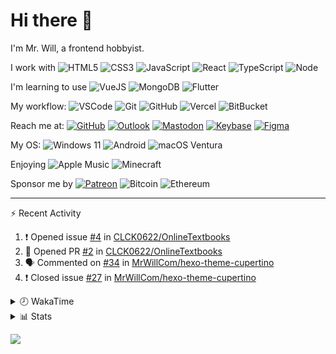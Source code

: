 # Hi there 👋

I'm Mr. Will, a frontend hobbyist.

I work with ![HTML5](https://img.shields.io/badge/HTML5-E34F26.svg?logo=html5&logoColor=white) ![CSS3](https://img.shields.io/badge/CSS3-1572B6.svg?logo=css3&logoColor=white) ![JavaScript](https://img.shields.io/badge/JavaScript-F7DF1E.svg?logo=javascript&logoColor=black) ![React](https://img.shields.io/badge/React-20232a.svg?logo=react&logoColor=61DAFB) ![TypeScript](https://img.shields.io/badge/TypeScript-007ACC.svg?logo=typescript&logoColor=white) ![Node](https://img.shields.io/badge/Node.js-43853D.svg?logo=node.js&logoColor=white)

I'm learning to use ![VueJS](https://img.shields.io/badge/Vue.js-35495e.svg?logo=vue.js&logoColor=4FC08D) ![MongoDB](https://img.shields.io/badge/MongoDB-4ea94b.svg?logo=mongodb&logoColor=white) ![Flutter](https://img.shields.io/badge/Flutter-02569B.svg?logo=flutter&logoColor=white)

My workflow: ![VSCode](https://img.shields.io/badge/VS%20Code-007ACC?logo=visual-studio-code&logoColor=white) ![Git](https://img.shields.io/badge/Git-black?logo=git) ![GitHub](https://img.shields.io/badge/GitHub-181717.svg?logo=github&logoColor=white) ![Vercel](https://img.shields.io/badge/Vercel-333?logo=vercel) ![BitBucket](https://img.shields.io/badge/BitBucket-darkblue?logo=bitbucket)

Reach me at: [![GitHub](https://img.shields.io/badge/GitHub-MrWillCom-181717.svg?logo=github&logoColor=white)](https://github.com/MrWillCom) [![Outlook](https://img.shields.io/badge/Outlook-mr.will.com%40outlook.com-0078D4?logo=microsoft-outlook&logoColor=white)](mailto:mr.will.com@outlook.com) [![Mastodon](https://img.shields.io/badge/Mastodon-@MrWillCom@noc.social-3088D4?logo=mastodon&logoColor=white)](https://noc.social/@MrWillCom) [![Keybase](https://img.shields.io/badge/Keybase-mrwillcom-33A0FF?logo=keybase&logoColor=white)](https://keybase.io/mrwillcom) [![Figma](https://img.shields.io/badge/Figma-MrWillCom-F24E1E?logo=figma&logoColor=white)](https://figma.com/@MrWillCom)

My OS: ![Windows 11](https://img.shields.io/badge/Windows%2011-0078D6?logo=microsoft&logoColor=white) ![Android](https://img.shields.io/badge/Android-3DDC84?logo=android&logoColor=white) ![macOS Ventura](https://img.shields.io/badge/macOS%20Ventura-242524?logo=apple&logoColor=white)

Enjoying ![Apple Music](https://img.shields.io/badge/-Apple%20Music-FA243C.svg?logo=apple-music&logoColor=white) ![Minecraft](https://img.shields.io/badge/Minecraft-JE%201.19.2-62B47A.svg?logo=mojang-studios&logoColor=white)

Sponsor me by [![Patreon](https://img.shields.io/badge/Patreon-MrWillCom-F96854.svg?logo=patreon&logoColor=white)](https://www.patreon.com/MrWillCom) ![Bitcoin](https://img.shields.io/badge/Bitcoin-bc1qd8w0qdjdj8gy6nr4cwvfywsv7w7ysqzwdf7sm5-000000.svg?logo=bitcoin&logoColor=white) ![Ethereum](https://img.shields.io/badge/Ethereum-0x44Baea5016C461aA838ff9B369A60246A9a540Eb-3C3C3D.svg?logo=ethereum&logoColor=white)

---

⚡ Recent Activity

<!--START_SECTION:activity-->
1. ❗️ Opened issue [#4](https://github.com/CLCK0622/OnlineTextbooks/issues/4) in [CLCK0622/OnlineTextbooks](https://github.com/CLCK0622/OnlineTextbooks)
2. 💪 Opened PR [#2](https://github.com/CLCK0622/OnlineTextbooks/pull/2) in [CLCK0622/OnlineTextbooks](https://github.com/CLCK0622/OnlineTextbooks)
3. 🗣 Commented on [#34](https://github.com/MrWillCom/hexo-theme-cupertino/issues/34) in [MrWillCom/hexo-theme-cupertino](https://github.com/MrWillCom/hexo-theme-cupertino)
4. ❗️ Closed issue [#27](https://github.com/MrWillCom/hexo-theme-cupertino/issues/27) in [MrWillCom/hexo-theme-cupertino](https://github.com/MrWillCom/hexo-theme-cupertino)
<!--END_SECTION:activity-->

<details>
<summary>🕗 WakaTime</summary>

<!--START_SECTION:waka-->
![Code Time](http://img.shields.io/badge/Code%20Time-178%20hrs%2048%20mins-blue)

**I'm a Night 🦉** 

```text
🌞 Morning    94 commits     ███░░░░░░░░░░░░░░░░░░░░░░   12.79% 
🌆 Daytime    267 commits    █████████░░░░░░░░░░░░░░░░   36.33% 
🌃 Evening    361 commits    ████████████░░░░░░░░░░░░░   49.12% 
🌙 Night      13 commits     ░░░░░░░░░░░░░░░░░░░░░░░░░   1.77%

```
📅 **I'm Most Productive on Saturday** 

```text
Monday       90 commits     ███░░░░░░░░░░░░░░░░░░░░░░   12.24% 
Tuesday      122 commits    ████░░░░░░░░░░░░░░░░░░░░░   16.6% 
Wednesday    121 commits    ████░░░░░░░░░░░░░░░░░░░░░   16.46% 
Thursday     83 commits     ██░░░░░░░░░░░░░░░░░░░░░░░   11.29% 
Friday       83 commits     ██░░░░░░░░░░░░░░░░░░░░░░░   11.29% 
Saturday     134 commits    ████░░░░░░░░░░░░░░░░░░░░░   18.23% 
Sunday       102 commits    ███░░░░░░░░░░░░░░░░░░░░░░   13.88%

```


📊 **This Week I Spent My Time On** 

```text
⌚︎ Time Zone: Asia/Shanghai

💬 Programming Languages: 
MDX                      15 hrs 44 mins      ██████████████░░░░░░░░░░░   57.71% 
JavaScript               3 hrs 28 mins       ███░░░░░░░░░░░░░░░░░░░░░░   12.76% 
Markdown                 3 hrs 3 mins        ██░░░░░░░░░░░░░░░░░░░░░░░   11.24% 
JSON                     1 hr 49 mins        █░░░░░░░░░░░░░░░░░░░░░░░░   6.72% 
Other                    1 hr 28 mins        █░░░░░░░░░░░░░░░░░░░░░░░░   5.38%

🔥 Editors: 
VS Code                  27 hrs 17 mins      █████████████████████████   100.0%

💻 Operating System: 
Windows                  21 hrs 34 mins      ███████████████████░░░░░░   79.09% 
Mac                      5 hrs 42 mins       █████░░░░░░░░░░░░░░░░░░░░   20.91%

```

**I Mostly Code in JavaScript** 

```text
JavaScript               18 repos            ██████████████░░░░░░░░░░░   58.06% 
CSS                      5 repos             ████░░░░░░░░░░░░░░░░░░░░░   16.13% 
C++                      3 repos             ██░░░░░░░░░░░░░░░░░░░░░░░   9.68% 
SCSS                     2 repos             █░░░░░░░░░░░░░░░░░░░░░░░░   6.45% 
Swift                    2 repos             █░░░░░░░░░░░░░░░░░░░░░░░░   6.45%

```



 Last Updated on 25/12/2022 18:38:36 UTC
<!--END_SECTION:waka-->

</details>

<details>
  <summary>📊 Stats</summary>
  <img src="https://github-readme-stats.vercel.app/api?username=MrWillCom&hide_title=true&show_icons=true&count_private=true&include_all_commits=true" alt="Stats">
</details>

![](https://hit.yhype.me/github/profile?user_id=47271684)
